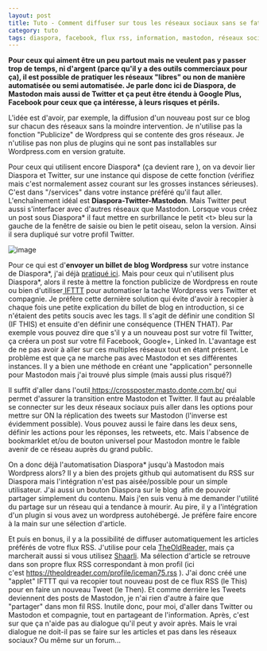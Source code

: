 ```yaml
---
layout: post
title: Tuto - Comment diffuser sur tous les réseaux sociaux sans se fatiguer ?
category: tuto
tags: diaspora, facebook, flux rss, information, mastodon, réseaux sociaux, tutoriel, twitter
---
```

**Pour ceux qui aiment être un peu partout mais ne veulent pas y passer trop de temps, ni d'argent (parce qu'il y a des outils commerciaux pour ça), il est possible de pratiquer les réseaux "libres" ou non de manière automatisée ou semi automatisée. Je parle donc ici de Diaspora, de Mastodon mais aussi de Twitter et ça peut être étendu à Google Plus, Facebook pour ceux que ça intéresse, à leurs risques et périls.**

L'idée est d'avoir, par exemple, la diffusion d'un nouveau post sur ce blog sur chacun des réseaux sans la moindre intervention. Je n'utilise pas la fonction "Publicize" de Wordpress qui se contente des gros réseaux. Je n'utilise pas non plus de plugins qui ne sont pas installables sur Wordpress.com en version gratuite.

Pour ceux qui utilisent encore Diaspora* (ça devient rare ), on va devoir lier Diaspora et Twitter, sur une instance qui dispose de cette fonction (vérifiez mais c'est normalement assez courant sur les grosses instances sérieuses). C'est dans "/services" dans votre instance préféré qu'il faut aller. L'enchaînement idéal est **Diaspora-Twitter-Mastodon**. Mais Twitter peut aussi s'interfacer avec d'autres réseaux que Mastodon. Lorsque vous créez un post sous Diaspora* il faut mettre en surbrillance le petit &lt;t&gt; bleu sur la gauche de la fenêtre de saisie ou bien le petit oiseau, selon la version. Ainsi il sera dupliqué sur votre profil Twitter.

![image](https://filedn.eu/llqi9IBxlYouGRXYG2xlROb/img/2018/diaspotweet.jpg)

Pour ce qui est d'**envoyer un billet de blog Wordpress** sur votre instance de Diaspora*, j'ai déjà <a href="https://cheziceman.wordpress.com/2016/01/12/tutoriel-ajouter-un-bouton-de-partage-diaspora-a-son-blog-wordpress-com/">pratiqué ici</a>. Mais pour ceux qui n'utilisent plus Diaspora*, alors il reste à mettre la fonction publicize de Wordpress en route ou bien d'utiliser<a href="https://ifttt.com/discover"> IFTTT</a> pour automatiser la tache Wordpress vers Twitter et compagnie. Je préfère cette dernière solution qui évite d'avoir à recopier à chaque fois une petite explication du billet de blog en introduction, si ce n'étaient des petits soucis avec les tags. Il s'agit de définir une condition SI (IF THIS) et ensuite d'en définir une conséquence (THEN THAT). Par exemple vous pouvez dire que s'il y a un nouveau post sur votre fil Twitter, ça créera un post sur votre fil Facebook, Google+, Linked In. L'avantage est de ne pas avoir à aller sur ces multiples réseaux tout en étant présent. Le problème est que ça ne marche pas avec Mastodon et ses différentes instances. Il y a bien une méthode en créant une "application" personnelle pour Mastodon mais j'ai trouvé plus simple (mais aussi plus risqué?)

Il suffit d'aller dans l'outil<a href="https://crossposter.masto.donte.com.br/">&nbsp;https://crossposter.masto.donte.com.br/ </a>qui permet d'assurer la transition entre Mastodon et Twitter. Il faut au préalable se connecter sur les deux réseaux sociaux puis aller dans les options pour mettre sur ON la réplication des tweets sur Mastodon (l'inverse est évidemment possible). Vous pouvez aussi le faire dans les deux sens, définir les actions pour les réponses, les retweets, etc. Mais l'absence de bookmarklet et/ou de bouton universel pour Mastodon montre le faible avenir de ce réseau auprès du grand public.

On a donc déjà l'automatisation Diaspora* jusqu'à Mastodon mais Wordpress alors? Il y a bien des projets github qui automatisent du RSS sur Diaspora mais l'intégration n'est pas aisée/possible pour un simple utilisateur. J'ai aussi un bouton Diaspora sur le blog&nbsp; afin de pouvoir partager simplement du contenu. Mais j'en suis venu à me demander l'utilité du partage sur un réseau qui a tendance à mourir. Au pire, il y a l'intégration d'un plugin si vous avez un wordpress autohébergé. Je préfère faire encore à la main sur une sélection d'article.

Et puis en bonus, il y a la possibilité de diffuser automatiquement les articles préférés de votre flux RSS. J'utilise pour cela <a href="https://theoldreader.com/">TheOldReader,</a> mais ça marcherait aussi si vous utilisez <a href="https://github.com/sebsauvage/Shaarli">Shaarli</a>. Ma sélection d'article se retrouve dans son propre flux RSS correspondant à mon profil (ici c'est&nbsp;<a href="https://theoldreader.com/profile/iceman75.rss">https://theoldreader.com/profile/iceman75.rss</a> ). J'ai donc créé une "applet" IFTTT qui va recopier tout nouveau post de ce flux RSS (le This) pour en faire un nouveau Tweet (le Then). Et comme derrière les Tweets deviennent des posts de Mastodon, je n'ai rien d'autre à faire que "partager" dans mon fil RSS. Inutile donc, pour moi, d'aller dans Twitter ou Mastodon et compagnie, tout en partageant de l'information. Après, c'est sur que ça n'aide pas au dialogue qu'il peut y avoir après. Mais le vrai dialogue ne doit-il pas se faire sur les articles et pas dans les réseaux sociaux? Ou même sur un forum...
